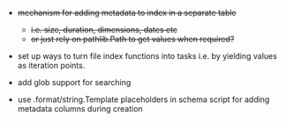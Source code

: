 - ~~mechanism for adding metadata to index in a separate table~~
	- ~~i.e. size, duration, dimensions, dates etc~~
	- ~~or just rely on pathlib.Path to get values when required?~~
	
- set up ways to turn file index functions into tasks i.e. by
	yielding values as iteration points.
	
- add glob support for searching

- use .format/string.Template placeholders in schema script for adding
metadata columns during creation
